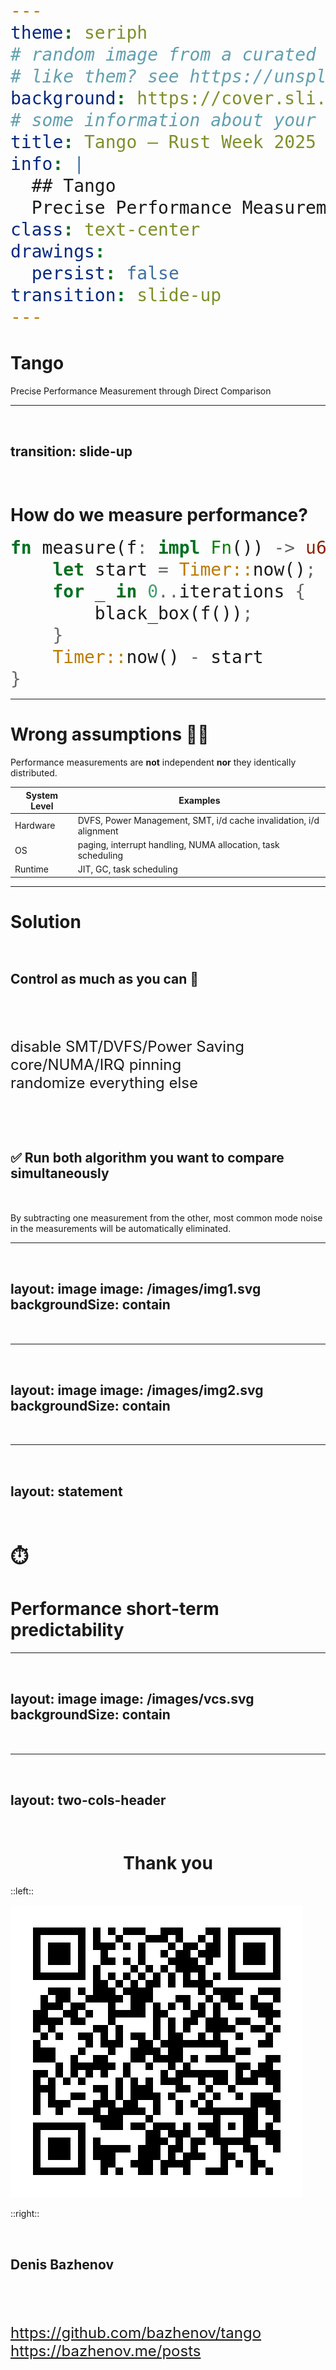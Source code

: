 ```yaml
---
theme: seriph
# random image from a curated Unsplash collection by Anthony
# like them? see https://unsplash.com/collections/94734566/slidev
background: https://cover.sli.dev
# some information about your slides (markdown enabled)
title: Tango – Rust Week 2025
info: |
  ## Tango
  Precise Performance Measurement through Direct Comparison
class: text-center
drawings:
  persist: false
transition: slide-up
---
```


# Tango

Precise Performance Measurement through Direct Comparison

<!--
Thank people.

Thank organizers.

Introduce myself. I'm intrested in benchmarking.

Introduce a novel way of measuring performance.
-->

---
transition: slide-up
---

# How do we measure performance?

```rust {3-5|2,6}
fn measure(f: impl Fn()) -> u64 {
    let start = Timer::now();
    for _ in 0..iterations {
        black_box(f());
    }
    Timer::now() - start
}
```

<style>
code {
  font-size: 200%;
}
</style>

<!--
-->

---

# Wrong assumptions 🙅‍♂️

Performance measurements are **not** independent **nor** they identically distributed.

| System Level | Examples |
| --- | --- |
| Hardware | DVFS, Power Management, SMT, i/d cache invalidation, i/d alignment |
| OS | paging, interrupt handling, NUMA allocation, task scheduling |
| Runtime | JIT, GC, task scheduling |

<style>
th {
    font-weight: bold;
}
</style>

---

# Solution

## Control as much as you can <v-click>🫤</v-click>

- disable SMT/DVFS/Power Saving
- core/NUMA/IRQ pinning
- randomize everything else

<v-after>

## ✅ Run both algorithm you want to compare simultaneously

By subtracting one measurement from the other, most common mode noise in the measurements will be automatically eliminated.

</v-after>

<style>
h2 {
    padding: 2rem 0;
}
</style>

---
layout: image
image: /images/img1.svg
backgroundSize: contain
---

---
layout: image
image: /images/img2.svg
backgroundSize: contain
---

---
layout: statement
---

# ⏱️
# Performance short-term predictability

---
layout: image
image: /images/vcs.svg
backgroundSize: contain
---

---
layout: two-cols-header
---

<center>
    <h1>Thank you</h1>
</center>

::left::

<img class="h-full w-100" src="/images/qr.svg" />

::right::

## Denis Bazhenov

- <nobr><mdi-github /> <a href="https://github.com/bazhenov/tango">https://github.com/bazhenov/tango</a></nobr>
- <nobr><mdi-web /> <a href="https://bazhenov.me/posts">https://bazhenov.me/posts</a></nobr>

<style>
    img {
        background-color: white;
    }

    ul {
        list-style-type: none;
        padding: 2rem 0;
        margin: 0;
        font-size: 1.5rem;
    }
    li {
        padding: 0;
        margin: 0;
    }

</style>
